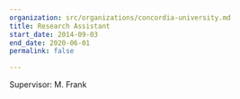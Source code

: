 ```yaml
---
organization: src/organizations/concordia-university.md
title: Research Assistant
start_date: 2014-09-03
end_date: 2020-06-01
permalink: false

---
```

Supervisor: M. Frank